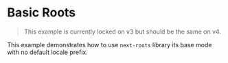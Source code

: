 # Basic Roots

> This example is currently locked on v3 but should be the same on v4.

This example demonstrates how to use `next-roots` library its base mode with no default locale prefix.
